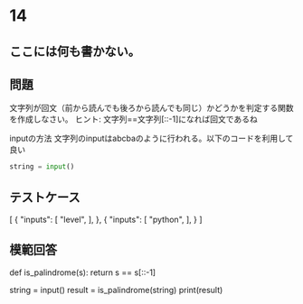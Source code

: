 # 14
ここには何も書かない。
---
## 問題

文字列が回文（前から読んでも後ろから読んでも同じ）かどうかを判定する関数を作成しなさい。
ヒント: 文字列==文字列[::-1]になれば回文であるね

inputの方法
文字列のinputはabcbaのように行われる。以下のコードを利用して良い
```python
string = input()
```

## テストケース

[
	{
		"inputs": 
		[
			"level",
		],
	},
	{
		"inputs": 
		[
			"python",
		],
	}
]

## 模範回答
def is_palindrome(s):
    return s == s[::-1]

string = input()
result = is_palindrome(string)
print(result)